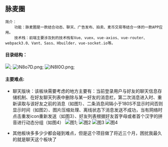 ##  脉麦圈

~~~
简介：
    功能：脉麦圈是一款结合动态、聊天、广告发布、拍卖、麦币交易等结合一体的一款APP应用。
    技术栈：前端主要涉及到的技术栈有Vue、vuex、vue-axios、vue-router、webpack3.0、Vant、Sass、Hbuilder、vue-socket.io等。
~~~

####  目录结构：
![](https://s1.ax1x.com/2018/10/12/iN87Ae.jpg);
![iN8o7D.png](https://s1.ax1x.com/2018/10/12/iN8o7D.png);
![iN8I0O.png](https://s1.ax1x.com/2018/10/12/iN8I0O.png);

####  主要难点:
- 聊天版块：该板块需要考虑的地方主要有：当前登录用户与好友的聊天信息存储机制、在好友聊天列表中删除与某一好友的消息栏，第二次消息进入时、重新读取与该好友之前的消息（如图1）、二条消息间隔小于180S不显示时间否则显示时间（如图2）、图片压缩处理、离线状态下消息发送不成功，当有网络时点击重发icon重新发送（如图3）、好友列表根据好友首字母或者首个汉字的拼音进行动态分组（如图4）
![图1](https://s1.ax1x.com/2018/10/12/iNGPhj.jpg);
![图2](https://s1.ax1x.com/2018/10/12/iNG3g1.jpg)
![图3](https://s1.ax1x.com/2018/10/12/iNG13R.jpg)
![图4](https://s1.ax1x.com/2018/10/12/iNGlC9.jpg)

- 其他板块多多少少都会碰到难点，但是这个项目做了将近三个月，困扰我最久的就是聊天这个板块了

